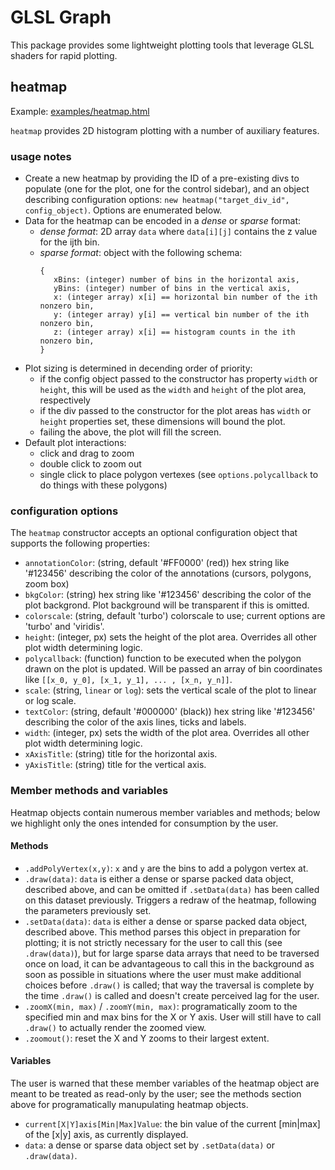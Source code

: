 # GLSL Graph

This package provides some lightweight plotting tools that leverage GLSL shaders for rapid plotting.

## heatmap

Example: [examples/heatmap.html](https://bkatiemills.github.io/glslgraph/examples/heatmap.html)

`heatmap` provides 2D histogram plotting with a number of auxiliary features.

### usage notes

 - Create a new heatmap by providing the ID of a pre-existing divs to populate (one for the plot, one for the control sidebar), and an object describing configuration options: `new heatmap("target_div_id", config_object)`. Options are enumerated below.
 - Data for the heatmap can be encoded in a _dense_ or _sparse_ format:
   - _dense format_: 2D array `data` where `data[i][j]` contains the z value for the ijth bin.
   - _sparse format_: object with the following schema:
     ```
     {
        xBins: (integer) number of bins in the horizontal axis,
        yBins: (integer) number of bins in the vertical axis,
        x: (integer array) x[i] == horizontal bin number of the ith nonzero bin,
        y: (integer array) y[i] == vertical bin number of the ith nonzero bin,
        z: (integer array) x[i] == histogram counts in the ith nonzero bin,
     }
     ``` 
 - Plot sizing is determined in decending order of priority:
   - if the config object passed to the constructor has property `width` or `height`, this will be used as the `width` and `height` of the plot area, respectively
   - if the div passed to the constructor for the plot areas has `width` or `height` properties set, these dimensions will bound the plot.
   - failing the above, the plot will fill the screen.
 - Default plot interactions:
   - click and drag to zoom
   - double click to zoom out
   - single click to place polygon vertexes (see `options.polycallback` to do things with these polygons)

### configuration options

The `heatmap` constructor accepts an optional configuration object that supports the following properties:

 - `annotationColor`: (string, default '#FF0000' (red)) hex string like '#123456' describing the color of the annotations (cursors, polygons, zoom box) 
 - `bkgColor`: (string) hex string like '#123456' describing the color of the plot backgrond. Plot background will be transparent if this is omitted.
 - `colorscale`: (string, default 'turbo') colorscale to use; current options are 'turbo' and 'viridis'.
 - `height`: (integer, px) sets the height of the plot area. Overrides all other plot width determining logic.
 - `polycallback`: (function) function to be executed when the polygon drawn on the plot is updated. Will be passed an array of bin coordinates like `[[x_0, y_0], [x_1, y_1], ... , [x_n, y_n]]`.
 - `scale`: (string, `linear` or `log`): sets the vertical scale of the plot to linear or log scale.
 - `textColor`: (string, default '#000000' (black)) hex string like '#123456' describing the color of the axis lines, ticks and labels.
 - `width`: (integer, px) sets the width of the plot area. Overrides all other plot width determining logic.
 - `xAxisTitle`: (string) title for the horizontal axis.
 - `yAxisTitle`: (string) title for the vertical axis.

### Member methods and variables

Heatmap objects contain numerous member variables and methods; below we highlight only the ones intended for consumption by the user. 

#### Methods

- `.addPolyVertex(x,y)`: `x` and `y` are the bins to add a polygon vertex at.
- `.draw(data)`: `data` is either a dense or sparse packed data object, described above, and can be omitted if `.setData(data)` has been called on this dataset previously. Triggers a redraw of the heatmap, following the parameters previously set.
- `.setData(data)`: `data` is either a dense or sparse packed data object, described above. This method parses this object in preparation for plotting; it is not strictly necessary for the user to call this (see `.draw(data)`), but for large sparse data arrays that need to be traversed once on load, it can be advantageous to call this in the background as soon as possible in situations where the user must make additional choices before `.draw()` is called; that way the traversal is complete by the time `.draw()` is called and doesn't create perceived lag for the user.
- `.zoomX(min, max)` / `.zoomY(min, max)`: programatically zoom to the specified min and max bins for the X or Y axis. User will still have to call `.draw()` to actually render the zoomed view.
- `.zoomout()`: reset the X and Y zooms to their largest extent.

#### Variables

The user is warned that these member variables of the heatmap object are meant to be treated as read-only by the user; see the methods section above for programatically manupulating heatmap objects.

- `current[X|Y]axis[Min|Max]Value`: the bin value of the current [min|max] of the [x|y] axis, as currently displayed.
- `data`: a dense or sparse data object set by `.setData(data)` or `.draw(data)`.